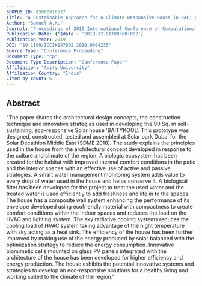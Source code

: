 ```yaml
---
SCOPUS_ID: 85080916527
Title: "A Sustainable Approach for a Climate Responsive House in UAE: Case Study of SDME 2018 BAITYKOOL Project"
Author: "Samuel A.K."
Journal: "Proceedings of 2019 International Conference on Computational Intelligence and Knowledge Economy, ICCIKE 2019"
Publication Date: {'$date': '2019-12-01T00:00:00Z'}
Publication Year: 2019
DOI: "10.1109/ICCIKE47802.2019.9004235"
Source Type: "Conference Proceeding"
Document Type: "cp"
Document Type Description: "Conference Paper"
Affiliation: "Amity University"
Affiliation Country: "India"
Cited by count: 6
---
```


## Abstract
"The paper shares the architectural design concepts, the construction technique and innovative strategies used in developing the 90 Sq. m self-sustaining, eco-responsive Solar house 'BAITYKOOL'. This prototype was designed, constructed, tested and assembled at Solar park Dubai for the Solar Decathlon Middle East (SDME 2018). The study explains the principles used in the house from the architectural concept developed in response to the culture and climate of the region. A biologic ecosystem has been created for the habitat with improved thermal comfort conditions in the patio and the interior spaces with an effective use of active and passive strategies. A smart water management monitoring system adds value to every drop of water used in the house and helps conserve it. A biological filter has been developed for the project to treat the used water and the treated water is used efficiently to add freshness and life in to the spaces. The house has a composite wall system enhancing the performance of its envelope developed using ecofriendly material with compactness to create comfort conditions within the indoor spaces and reduces the load on the HVAC and lighting system. The sky radiative cooling systems reduces the cooling load of HVAC system taking advantage of the night temperature with sky acting as a heat sink. The efficiency of the house has been further improved by making use of the energy produced by solar balanced with the optimization strategy to reduce the energy consumption. Innovative biomimetic cells mounted on glass PV panels integrated with the architecture of the house has been developed for higher efficiency and energy production. The house exhibits the potential innovative systems and strategies to develop an eco-responsive solutions for a healthy living and working suited to the climate of the region."
